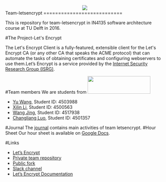<div  align="center">
    <img src="https://letsencrypt.org/images/letsencrypt-logo-horizontal.svg" />
</div>
Team-letsencrypt
===========================

This is repository for team-letsencrypt in IN4135 software architecture course at TU Delft in 2016.

#The Project-Let's Encrypt

The Let's Encrypt Client is a fully-featured, extensible client for the Let's Encrypt CA (or any other CA that speaks the ACME protocol) that can automate the tasks of obtaining certificates and configuring webservers to use them.Let’s Encrypt is a service provided by the [Internet Security Research Group (ISRG)](https://letsencrypt.org/isrg/).

#Team members
We are students from  <img src="http://www.ce.ewi.tudelft.nl/fileadmin/ce/images/TUDLogo.png" width = "199" height = "55.5" />
- [Yu Wang](https://github.com/wyhitcs), Student ID: 4503988
- [Xilin Li](https://github.com/lixilin2301), Student ID: 4500563
- [Wang Jing](https://github.com/Clover-WangJ), Student ID: 4517938
- [Changliang Luo](https://github.com/YourDaddyIsHere), Student ID: 4501357

#Journal
The [journal](https://github.com/wyhitcs/team-letsencrypt/blob/master/journal.md) contains main activities of team letsencrypt.
#Hour Sheet
Our hour sheet is available on [Google Docs](https://docs.google.com/spreadsheets/d/1WNZ6_zGQyT9PT4Q8Ou8pqhx76jxQEzxe0XPCoo_UU1Y/edit?usp=sharing).

#Links
- [Let’s Encrypt](https://letsencrypt.org/)
- [Private team repository](https://github.com/delftswa2016/team-letsencrypt)
- [Public fork](https://github.com/delftswa2016/letsencrypt)
- [Slack channel](https://delftswa.slack.com/archives/team-letsencrypt)
- [Let’s Encrypt Documentation](https://letsencrypt.readthedocs.org/en/latest/intro.html)
